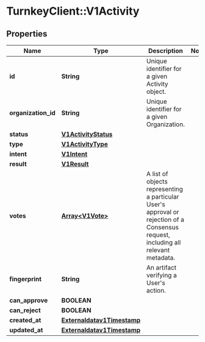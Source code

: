 # TurnkeyClient::V1Activity

## Properties
Name | Type | Description | Notes
------------ | ------------- | ------------- | -------------
**id** | **String** | Unique identifier for a given Activity object. | 
**organization_id** | **String** | Unique identifier for a given Organization. | 
**status** | [**V1ActivityStatus**](V1ActivityStatus.md) |  | 
**type** | [**V1ActivityType**](V1ActivityType.md) |  | 
**intent** | [**V1Intent**](V1Intent.md) |  | 
**result** | [**V1Result**](V1Result.md) |  | 
**votes** | [**Array&lt;V1Vote&gt;**](V1Vote.md) | A list of objects representing a particular User&#x27;s approval or rejection of a Consensus request, including all relevant metadata. | 
**fingerprint** | **String** | An artifact verifying a User&#x27;s action. | 
**can_approve** | **BOOLEAN** |  | 
**can_reject** | **BOOLEAN** |  | 
**created_at** | [**Externaldatav1Timestamp**](Externaldatav1Timestamp.md) |  | 
**updated_at** | [**Externaldatav1Timestamp**](Externaldatav1Timestamp.md) |  | 


